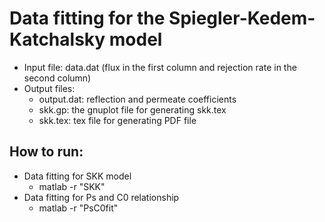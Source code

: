 # Data fitting for the Spiegler-Kedem-Katchalsky model

- Input file: data.dat (flux in the first column and rejection rate in the second column)
- Output files:
    * output.dat: reflection and permeate coefficients
    * skk.gp: the gnuplot file for generating skk.tex
    * skk.tex: tex file for generating PDF file

## How to run:

- Data fitting for SKK model
    * matlab -r "SKK"
- Data fitting for Ps and C0 relationship
    * matlab -r "PsC0fit"
